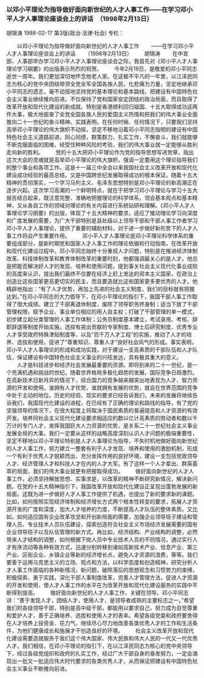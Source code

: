 ### 以邓小平理论为指导做好面向新世纪的人才人事工作——在学习邓小平人才人事理论座谈会上的讲话　（1998年2月13日）
胡锦涛
1998-02-17
第3版(政治·法律·社会)
专栏：

　　以邓小平理论为指导做好面向新世纪的人才人事工作
　　——在学习邓小平人才人事理论座谈会上的讲话
　　（1998年2月13日）
　　胡锦涛
　　在中宣部、人事部举办学习邓小平人才人事理论座谈会之际，我首先对《邓小平人才人事理论学习纲要》的出版表示热烈的祝贺。
　　今年2月19日，是敬爱的邓小平同志逝世一周年。我们更加深切地怀念他老人家。在这极不平凡的一年里，以江泽民同志为核心的党中央团结带领全党全军全国各族人民，化悲痛为力量，坚定地继承邓小平同志的遗志，毫不动摇地坚持党的基本理论和基本路线，把建设有中国特色社会主义事业继续推向前进。不仅保持了党和国家安定团结的政治局面，而且取得了改革开放和现代化建设的新成就。特别是香港顺利回归祖国、十五大取得成功这两件大事，极大地振奋了全党全国各族人民的爱国主义热情和把我们的伟大事业全面推向二十一世纪的奋斗精神。实践表明，在任何时候、任何情况下，只要我们坚持高举邓小平理论的伟大旗帜不动摇，坚定不移地沿着邓小平同志指明的建设有中国特色社会主义道路前进，同心同德，群策群力，扎实工作，不懈奋斗，我们就能够不断克服面临的困难，经受住种种风险的考验，我们的伟大事业就一定能够从胜利走向新的胜利。
　　党的十五大把邓小平理论作为党的指导思想写进党章，指出这次大会的灵魂就是高举邓小平理论的伟大旗帜，强调一定要用这个理论指导我们的整个事业和各项工作。这是十一届三中全会以来我国社会主义改革开放和现代化建设成功经验的最高总结，又是中国跨世纪发展取得成功的根本保证。随着十五大精神的贯彻落实，一个学习马列主义、毛泽东思想特别是邓小平理论的新高潮正在逐步兴起。这次学习高潮的一个鲜明特点，就在于把学习邓小平理论与学习十五大报告结合起来，既注意完整、准确地把握理论的科学体系，领会基本观点和基本精神，又从各自工作的领域对理论的有关内容进行系统钻研和理解。《邓小平人才人事理论学习纲要》的出版，体现了十五大精神的要求，适应了推动理论学习向深度和广度发展的需要，为广大干部特别是县处级以上领导干部和干部人事工作者学习邓小平人才人事理论，提供了重要的辅助材料，对于进一步做好新形势下的人才人事工作将会产生重要作用。
　　邓小平人才人事理论是邓小平理论科学体系的重要组成部分，是新时期党和国家人才人事工作的理论依据和行动指南。在改革开放和现代化建设过程中，邓小平同志始终十分重视人才问题，特别是在推进经济体制改革、科技体制改革和教育体制改革的重要时刻，他都强调最关心的是人才。他总是把能否解决好人才的发现、培养和使用问题，提到事关社会主义现代化事业成败的高度来认识，提出我们最终不仅要在经济上赶上发达的资本主义国家，在政治上创造比这些国家更高更切实的民主，而且要造就比这些国家更多更优秀的人才。他精辟地指出：“有了人才优势，再加上先进的社会主义制度，我们的目标就有把握达到。”在邓小平同志的大力倡导下，在邓小平理论的指引下，我国干部人事工作取得了很大成绩。建立了干部离退休制度，废除了领导职务终身制；适当下放了干部管理权限，赋予企业、事业单位相应的用人自主权；打破了干部管理的单一模式，初步建立起分类管理的人事工作体制；公务员制度基本建立，考试录用、考核、辞职辞退等制度开始实施。选拔有突出贡献的专家制度、博士后研究制度、优秀专业人才享受政府特殊津贴制度等，以及“百千万人才工程”的实施，推动了人才的培养、选拔和使用，促进了“尊重知识、尊重人才”良好社会风气的形成。事实表明，邓小平人才人事理论的形成和成功实践，对于建设一支高素质的干部队伍和人才队伍，保证建设有中国特色社会主义事业的兴旺发达，具有极其重大的意义。
　　人才是科技进步和经济社会发展最重要的资源。即将到来的二十一世纪，是一个充满机遇和挑战的世纪。随着世界格局多极化趋势的发展，国际竞争日趋激烈。在高新技术日新月异的情况下，综合国力的竞争越来越突出地表现为人才、智力资源的开发和使用。谁拥有人才优势，谁就拥有发展的优势，就会在世界范围的竞争中处于主动的地位。历史的经验、现实的要求已经告诉我们，未来的发展将继续告诉我们，我国现代化建设的进程，在已经有了正确的理论和路线的指导，有了党的坚强领导的情况下，在很大程度上将取决于国民素质的普遍提高和人才资源的有效开发。培养同社会主义现代化建设要求相适应的数以亿计高素质的劳动者和数以千万计的专门人才，发挥我国巨大人力资源的优势，是关系二十一世纪社会主义事业发展全局的大事。我们一定要从这样的战略高度深刻认识人才问题的极端重要性，坚定不移地以邓小平理论特别是人才人事理论为指导，不失时机地做好面向新世纪的人才人事工作，努力建立一整套有利于人才发现、培养和使用的激励机制，形成一个有利于优秀人才脱颖而出、充分发挥作用的良好环境，建设一支包括党政领导人才、经济管理人才和科技人才在内的人才大军。有了这样一个人才辈出、群英荟萃的局面，我们的伟大事业就更有把握取得成功。
　　做好面向新世纪的人才人事工作，必须坚持解放思想、实事求是，以改革的精神不断研究新情况，解决新问题。在党的十五大精神指引下，我国改革开放和现代化建设正呈现出蓬勃发展的新局面。这既为进一步做好人才人事工作提供了机遇，也提出了新的要求新的课题。比如，如何按照实现经济体制和经济增长方式两个根本性转变的要求，拓展人才资源开发的广度和深度，加大人才培养的力度，不断提高人才队伍的整体素质。又比如，如何适应国有企业改革攻坚和开创新局面的需要，加强企业领导班子建设和管理人员、专业技术人员队伍建设，探索创造符合社会主义市场经济发展需要的国有企业领导班子以及队伍管理的新方式。再比如，经济结构、产业结构的调整，必然带来人才结构的调整，如何根据下岗人员中专业技术人员的不同情况，通过实行人才有序流动等各种有效方式，迅速分别转移到诸如高新技术产业、信息产业、第三产业、区街企业、乡镇企业等新的经济增长点，避免人才资源的浪费，等等。我们要善于运用马克思主义的立场、观点和方法，以科学态度和创造精神，研究分析人才人事工作面临的各种新情况、新问题，破除落后的思想观念和习惯势力的束缚，积极探索，勇于实践，深化干部人事制度改革，完善人才管理方法，促进人才资源的开发和使用，使人才人事工作的水平在为改革开放和现代化建设服务的实践中不断得到提高。
　　做好面向新世纪的人才人事工作，关键在领导。邓小平同志讲：“善于发现人才，团结人才，使用人才，是领导者成熟的主要标志之一。”希望我们的各级领导干部，特别是高中级干部，都能用以要求自己，努力成为自觉尊重和爱护人才，善于正确培养、选拔和使用人才的表率。希望各级党委和政府要舍得在人才培养上投资金、花力气，继续尽心尽力地改善各类优秀人才的工作和生活条件，为他们健康成长和施展才干创造良好的环境。
　　社会主义改革开放和现代化建设需要造就服务于我们这个伟大国家、伟大民族和伟大人民的一代又一代优秀人才。我们相信，在邓小平理论的指引下，在以江泽民同志为核心的党中央领导下，经过各级党组织和政府的扎实工作，经过广大干部自身的奋发努力，一定会涌现出一批又一批适应伟大时代要求的各类优秀人才，从而保证把建设有中国特色社会主义事业不断推向前进。

